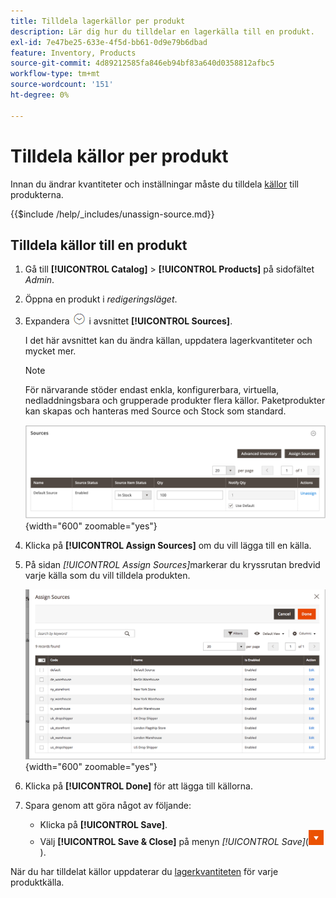 ```yaml
---
title: Tilldela lagerkällor per produkt
description: Lär dig hur du tilldelar en lagerkälla till en produkt.
exl-id: 7e47be25-633e-4f5d-bb61-0d9e79b6dbad
feature: Inventory, Products
source-git-commit: 4d89212585fa846eb94bf83a640d0358812afbc5
workflow-type: tm+mt
source-wordcount: '151'
ht-degree: 0%

---
```


# Tilldela källor per produkt

Innan du ändrar kvantiteter och inställningar måste du tilldela [källor](sources-manage.md) till produkterna.

{{$include /help/_includes/unassign-source.md}}

## Tilldela källor till en produkt

1. Gå till **[!UICONTROL Catalog]** > **[!UICONTROL Products]** på sidofältet _Admin_.

1. Öppna en produkt i _redigeringsläget_.

1. Expandera ![Expansionsväljaren](../assets/icon-display-expand.png) i avsnittet **[!UICONTROL Sources]**.

   I det här avsnittet kan du ändra källan, uppdatera lagerkvantiteter och mycket mer.

   >[!NOTE]
   >
   >För närvarande stöder endast enkla, konfigurerbara, virtuella, nedladdningsbara och grupperade produkter flera källor. Paketprodukter kan skapas och hanteras med Source och Stock som standard.

   ![Avsnittet Produktkällor](assets/inventory-product-sources-before.png){width="600" zoomable="yes"}

1. Klicka på **[!UICONTROL Assign Sources]** om du vill lägga till en källa.

1. På sidan _[!UICONTROL Assign Sources]_&#x200B;markerar du kryssrutan bredvid varje källa som du vill tilldela produkten.

   ![Produkt - tilldela källor](assets/inventory-product-assign-sources.png){width="600" zoomable="yes"}

1. Klicka på **[!UICONTROL Done]** för att lägga till källorna.

1. Spara genom att göra något av följande:

   - Klicka på **[!UICONTROL Save]**.
   - Välj **[!UICONTROL Save & Close]** på menyn _[!UICONTROL Save]_(![menypil](../assets/icon-menu-down-arrow-red.png)).

När du har tilldelat källor uppdaterar du [lagerkvantiteten](quantities-assign-per-product.md) för varje produktkälla.
